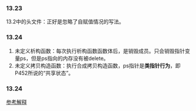 ### 13.23
13.2中的头文件：正好是忽略了自赋值情况的写法。

### 13.24
1. 未定义析构函数：每次执行析构函数函数体后，是销毁成员。只会销毁指针变量ps，但是ps指向的内存没有被delete。
2. 未定义拷贝构造函数：执行合成拷贝构造函数，ps指针是**类指针行为**，即P452所说的“共享状态”。

### 13.24
[参考解释](https://blog.houhaibushihai.me/archives/di-13-zhang#13.25)